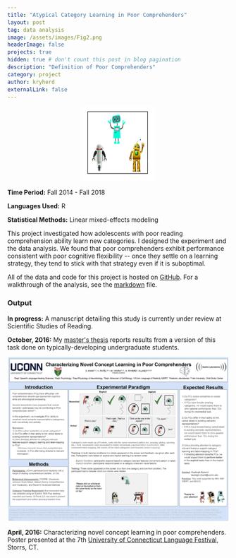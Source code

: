 ```yaml
---
title: "Atypical Category Learning in Poor Comprehenders"
layout: post
tag: data analysis
image: /assets/images/Fig2.png
headerImage: false
projects: true
hidden: true # don't count this post in blog pagination
description: "Definition of Poor Comprehenders"
category: project
author: kryherd
externalLink: false
---
```


<span style="display:block;text-align:center"> ![Profile Image](/assets/images/Fig2.png)</span>

**Time Period:** Fall 2014 - Fall 2018

**Languages Used:** R

**Statistical Methods:** Linear mixed-effects modeling

This project investigated how adolescents with poor reading comprehension ability learn new categories. I designed the experiment and the data analysis. We found that poor comprehenders exhibit performance consistent with poor cognitive flexibility -- once they settle on a learning strategy, they tend to stick with that strategy even if it is suboptimal.

All of the data and code for this project is hosted on [GitHub](https://github.com/kryherd/CompCat). For a walkthrough of the analysis, see the [markdown](https://github.com/kryherd/CompCat/blob/master/DataCleaningandAnalysis.md) file.

### Output

**In progress:** A manuscript detailing this study is currently under review at Scientific Studies of Reading.

**October, 2016:** My [master's thesis](https://opencommons.uconn.edu/gs_theses/1008/) reports results from a version of this task done on typically-developing undergraduate students.

<span style="display:block;text-align:center"> [<img src="/assets/images/Langfest2016_robot_thumb.png" alt="Langfest 2016 poster" width="500"/>](https://github.com/kryherd/CompCat/blob/master/Langfest_RobotCategory_2016.pdf)</span>

**April, 2016:** Characterizing novel concept learning in poor comprehenders. Poster presented at the 7th [University of Connecticut Language Festival](https://languagefest.uconn.edu/), Storrs, CT.